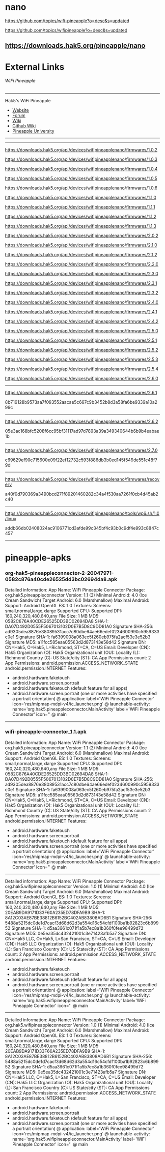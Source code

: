# nano

https://github.com/topics/wifi-pineapple?o=desc&s=updated

https://github.com/topics/wifipineapple?o=desc&s=updated



https://downloads.hak5.org/pineapple/nano
-----
# External Links
###### WiFi Pineapple

--------
Hak5's WiFi Pineapple
- [Website](https://www.wifipineapple.com/)
- [Forum](https://forums.hak5.org/forum/64-wifi-pineapple/)
- [Wiki](https://wifipineapple.github.io/wifipineapple-wiki//#!index.md)
- [Github Wiki](https://github.com/hak5darren/wifipineapple-wiki)
- [Pineapple University](https://www.hak5.org/category/episodes/pineapple-university)
--------
-----
https://downloads.hak5.org/api/devices/wifipineapplenano/firmwares/1.0.2

https://downloads.hak5.org/api/devices/wifipineapplenano/firmwares/1.0.3

https://downloads.hak5.org/api/devices/wifipineapplenano/firmwares/1.0.4

https://downloads.hak5.org/api/devices/wifipineapplenano/firmwares/1.0.5

https://downloads.hak5.org/api/devices/wifipineapplenano/firmwares/1.0.6

https://downloads.hak5.org/api/devices/wifipineapplenano/firmwares/1.1.0

https://downloads.hak5.org/api/devices/wifipineapplenano/firmwares/1.1.1

https://downloads.hak5.org/api/devices/wifipineapplenano/firmwares/1.1.2

https://downloads.hak5.org/api/devices/wifipineapplenano/firmwares/1.1.3

https://downloads.hak5.org/api/devices/wifipineapplenano/firmwares/2.0.2

https://downloads.hak5.org/api/devices/wifipineapplenano/firmwares/2.1.0

https://downloads.hak5.org/api/devices/wifipineapplenano/firmwares/2.1.2

https://downloads.hak5.org/api/devices/wifipineapplenano/firmwares/2.2.0

https://downloads.hak5.org/api/devices/wifipineapplenano/firmwares/2.3.0

https://downloads.hak5.org/api/devices/wifipineapplenano/firmwares/2.3.1

https://downloads.hak5.org/api/devices/wifipineapplenano/firmwares/2.3.2

https://downloads.hak5.org/api/devices/wifipineapplenano/firmwares/2.4.0

https://downloads.hak5.org/api/devices/wifipineapplenano/firmwares/2.4.1

https://downloads.hak5.org/api/devices/wifipineapplenano/firmwares/2.4.2

https://downloads.hak5.org/api/devices/wifipineapplenano/firmwares/2.5.0

https://downloads.hak5.org/api/devices/wifipineapplenano/firmwares/2.5.1

https://downloads.hak5.org/api/devices/wifipineapplenano/firmwares/2.5.2

https://downloads.hak5.org/api/devices/wifipineapplenano/firmwares/2.5.3

https://downloads.hak5.org/api/devices/wifipineapplenano/firmwares/2.5.4

https://downloads.hak5.org/api/devices/wifipineapplenano/firmwares/2.6.0


-------

https://downloads.hak5.org/api/devices/wifipineapplenano/firmwares/2.6.1

8b716128b9573aa7f093552aacae5c667c9b3452b8d3a58fa6be9339a10a299c

-------

https://downloads.hak5.org/api/devices/wifipineapplenano/firmwares/2.6.2

 05e3ac168bfc5208f6cc95bf31117ad97d7893a39a349340644b6b9b4eabae1b
 
 ---------

https://downloads.hak5.org/api/devices/wifipineapplenano/firmwares/2.7.0

c69629ef90c715600e09f22ef12732c593f886db3b0ed145f549de551c48f79d

--------

https://downloads.hak5.org/api/devices/wifipineapplenano/firmwares/recovery

 a40f0d790369a3490bcd271f89201460282c34a4f530aa7261f0cb4d45ab2c40

----------

https://downloads.hak5.org/api/devices/wifipineapplenano/tools/wp6.sh/1.0/linux

addb66db02408024ac9106771cd3afde99c345bf4c93b0c9df4e993c8847c457

-------




# pineapple-apks

### org-hak5-pineappleconnector-2-20047971-0582c876a40cde26525dd3bc02694da8.apk

Detailed information:
App Name: WiFi Pineapple Connector
Package: org.hak5.pineappleconnector
Version: 1.1 (2)
Minimal Android: 4.0 (Ice Cream Sandwich)
Target Android: 6.0 (Marshmallow)
Maximal Android: 
Support: Android
OpenGL ES: 1.0
Textures: 
Screens: small,normal,large,xlarge
Supported CPU: 
Supported DPI: 160,240,320,480,640,any
File Size: 1 MB
MD5: 0582C876A40CDE26525DD3BC02694DA8
SHA-1: DA07D492D0555F5067013102D0E7B5D8C9DD81A0
Signature SHA-256: ad9305dea8876e38089531acc7c80dbe64ae66edef0234600990c5959333c0e1
Signature SHA-1: fa6399008a063ec5f260eb975fa2acf53e3e52b3
Signature MD5: a11fcc585eaa05563d2d873143e58d42
Signature DN: CN=Hak5, O=Hak5, L=Richmond, ST=CA, C=US
Email: 
Developer (CN): Hak5
Organization (O): Hak5
Organizational unit (OU): 
Locality (L): Richmond
Country (C): US
State/city (ST): CA
App Permissions count: 2
App Permissions:
android.permission.ACCESS_NETWORK_STATE
android.permission.INTERNET
Features:
+ android.hardware.faketouch
+ android.hardware.screen.portrait
+ android.hardware.faketouch (default feature for all apps)
+ android.hardware.screen.portrait (one or more activities have specified a portrait orientation)
@ application: label='WiFi Pineapple Connector' icon='res/mipmap-mdpi-v4/ic_launcher.png'
@ launchable-activity: name='org.hak5.pineappleconnector.MainActivity'  label='WiFi Pineapple Connector' icon=''
@ main

-------------------------------------

### wifi-pineapple-connector_1.1.apk


Detailed information:
App Name: WiFi Pineapple Connector
Package: org.hak5.pineappleconnector
Version: 1.1 (2)
Minimal Android: 4.0 (Ice Cream Sandwich)
Target Android: 6.0 (Marshmallow)
Maximal Android: 
Support: Android
OpenGL ES: 1.0
Textures: 
Screens: small,normal,large,xlarge
Supported CPU: 
Supported DPI: 160,240,320,480,640,any
File Size: 1 MB
MD5: 0582C876A40CDE26525DD3BC02694DA8
SHA-1: DA07D492D0555F5067013102D0E7B5D8C9DD81A0
Signature SHA-256: ad9305dea8876e38089531acc7c80dbe64ae66edef0234600990c5959333c0e1
Signature SHA-1: fa6399008a063ec5f260eb975fa2acf53e3e52b3
Signature MD5: a11fcc585eaa05563d2d873143e58d42
Signature DN: CN=Hak5, O=Hak5, L=Richmond, ST=CA, C=US
Email: 
Developer (CN): Hak5
Organization (O): Hak5
Organizational unit (OU): 
Locality (L): Richmond
Country (C): US
State/city (ST): CA
App Permissions count: 2
App Permissions:
android.permission.ACCESS_NETWORK_STATE
android.permission.INTERNET
Features:
+ android.hardware.faketouch
+ android.hardware.screen.portrait
+ android.hardware.faketouch (default feature for all apps)
+ android.hardware.screen.portrait (one or more activities have specified a portrait orientation)
@ application: label='WiFi Pineapple Connector' icon='res/mipmap-mdpi-v4/ic_launcher.png'
@ launchable-activity: name='org.hak5.pineappleconnector.MainActivity'  label='WiFi Pineapple Connector' icon=''
@ main

----------------------

Detailed information:
App Name: WiFi Pineapple Connector
Package: org.hak5.wifipineappleconnector
Version: 1.0 (1)
Minimal Android: 4.0 (Ice Cream Sandwich)
Target Android: 6.0 (Marshmallow)
Maximal Android: 
Support: Android
OpenGL ES: 1.0
Textures: 
Screens: small,normal,large,xlarge
Supported CPU: 
Supported DPI: 160,240,320,480,640,any
File Size: 1 MB
MD5: 20EAB9DA9171D33F60A235ED78DFA9B9
SHA-1: 8A12C03AE87BE38812B6152BC402AB83808AD6B1
Signature SHA-256: 5488a5215dc0de1d7cacf3d68d62d3a554d16c54cfdf100ba1b92823c6b89952
Signature SHA-1: d5aa3661c071f1a5b7ec8a1b360f0fee98499d72
Signature MD5: 0e5ea35dc432421001c3e71423afb5a7
Signature DN: CN=Hak5 LLC, O=Hak5, L=San Francisco, ST=CA, C=US
Email: 
Developer (CN): Hak5 LLC
Organization (O): Hak5
Organizational unit (OU): 
Locality (L): San Francisco
Country (C): US
State/city (ST): CA
App Permissions count: 2
App Permissions:
android.permission.ACCESS_NETWORK_STATE
android.permission.INTERNET
Features:
+ android.hardware.faketouch
+ android.hardware.screen.portrait
+ android.hardware.faketouch (default feature for all apps)
+ android.hardware.screen.portrait (one or more activities have specified a portrait orientation)
@ application: label='WiFi Pineapple Connector' icon='res/mipmap-mdpi-v4/ic_launcher.png'
@ launchable-activity: name='org.hak5.wifipineappleconnector.MainActivity'  label='WiFi Pineapple Connector' icon=''
@ main

----------------------

Detailed information:
App Name: WiFi Pineapple Connector
Package: org.hak5.wifipineappleconnector
Version: 1.0 (1)
Minimal Android: 4.0 (Ice Cream Sandwich)
Target Android: 6.0 (Marshmallow)
Maximal Android: 
Support: Android
OpenGL ES: 1.0
Textures: 
Screens: small,normal,large,xlarge
Supported CPU: 
Supported DPI: 160,240,320,480,640,any
File Size: 1 MB
MD5: 20EAB9DA9171D33F60A235ED78DFA9B9
SHA-1: 8A12C03AE87BE38812B6152BC402AB83808AD6B1
Signature SHA-256: 5488a5215dc0de1d7cacf3d68d62d3a554d16c54cfdf100ba1b92823c6b89952
Signature SHA-1: d5aa3661c071f1a5b7ec8a1b360f0fee98499d72
Signature MD5: 0e5ea35dc432421001c3e71423afb5a7
Signature DN: CN=Hak5 LLC, O=Hak5, L=San Francisco, ST=CA, C=US
Email: 
Developer (CN): Hak5 LLC
Organization (O): Hak5
Organizational unit (OU): 
Locality (L): San Francisco
Country (C): US
State/city (ST): CA
App Permissions count: 2
App Permissions:
android.permission.ACCESS_NETWORK_STATE
android.permission.INTERNET
Features:
+ android.hardware.faketouch
+ android.hardware.screen.portrait
+ android.hardware.faketouch (default feature for all apps)
+ android.hardware.screen.portrait (one or more activities have specified a portrait orientation)
@ application: label='WiFi Pineapple Connector' icon='res/mipmap-mdpi-v4/ic_launcher.png'
@ launchable-activity: name='org.hak5.wifipineappleconnector.MainActivity'  label='WiFi Pineapple Connector' icon=''
@ main
